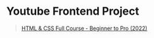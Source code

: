 # Youtube Frontend Project
 >[HTML & CSS Full Course - Beginner to Pro (2022)](https://www.youtube.com/watch?v=G3e-cpL7ofc&ab_channel=SuperSimpleDev)